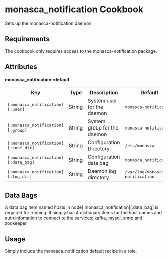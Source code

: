 monasca_notification Cookbook
=========================
Sets up the monasca-notification daemon

Requirements
------------
The cookbook only requires access to the monasca-notification package.

Attributes
----------
#### monasca_notification::default
<table>
  <tr>
    <th>Key</th>
    <th>Type</th>
    <th>Description</th>
    <th>Default</th>
  </tr>
  <tr>
    <td><tt>[:monasca_notification][:user]</tt></td>
    <td>String</td>
    <td>System user for the daemon</td>
    <td><tt>monasca-notification</tt></td>
  </tr>
  <tr>
    <td><tt>[:monasca_notification][:group]</tt></td>
    <td>String</td>
    <td>System group for the daemon</td>
    <td><tt>monasca-notification</tt></td>
  </tr>
  <tr>
    <td><tt>[:monasca_notification][:conf_dir]</tt></td>
    <td>String</td>
    <td>Configuration Directory</td>
    <td><tt>/etc/monasca</tt></td>
  </tr>
  <tr>
    <td><tt>[:monasca_notification][:data_bag]</tt></td>
    <td>String</td>
    <td>Configuration data bag</td>
    <td><tt>monasca_notification</tt></td>
  </tr>
  <tr>
    <td><tt>[:monasca_notification][:log_dir]</tt></td>
    <td>String</td>
    <td>Daemon log directory</td>
    <td><tt>/var/log/monasca-notification</tt></td>
  </tr>
</table>

Data Bags
---------
A data bag item named hosts in node[:monasca_notification][:data_bag] is required for running. It simply has 4 dictionary items
for the host names and auth infomation to connect to the services: kafka, mysql, smtp and zookeeper

Usage
-----
Simply include the monasca_notification default recipe in a role.
